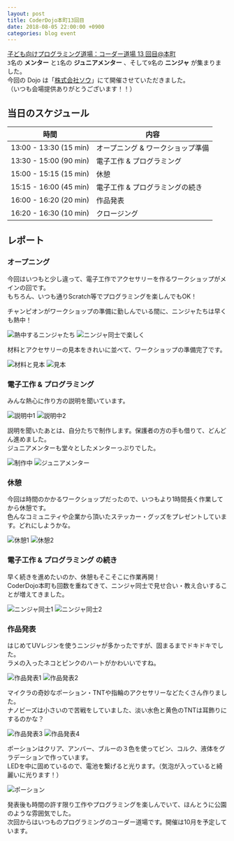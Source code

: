 ```yaml
---
layout: post
title: CoderDojo本町13回目
date: 2018-08-05 22:00:00 +0900
categories: blog event
---
```


[子ども向けプログラミング道場：コーダー道場 13 回目@本町](https://coderdojo-hommachi.doorkeeper.jp/events/77358)  
`3`名の **メンター** と`1`名の **ジュニアメンター** 、そして`9`名の **ニンジャ** が集まりました。  
今回の Dojo は「[株式会社ソウ](https://sou-co.jp/)」にて開催させていただきました。  
（いつも会場提供ありがとうございます！！）

## 当日のスケジュール

| 時間                   | 内容                 |
| ---------------------- | -------------------- |
| 13:00 - 13:30 (15 min) | オープニング & ワークショップ準備         |
| 13:30 - 15:00 (90 min) | 電子工作 & プログラミング       |
| 15:00 - 15:15 (15 min) | 休憩                 |
| 15:15 - 16:00 (45 min) | 電子工作 & プログラミングの続き |
| 16:00 - 16:20 (20 min) | 作品発表             |
| 16:20 - 16:30 (10 min) | クロージング         |

## レポート

### オープニング

今回はいつもと少し違って、電子工作でアクセサリーを作るワークショップがメインの回です。  
もちろん、いつも通りScratch等でプログラミングを楽しんでもOK！

チャンピオンがワークショップの準備に勤しんでいる間に、ニンジャたちは早くも熱中！

![熱中するニンジャたち](/assets/img/2018-08-05/IMG_8277.jpg)
![ニンジャ同士で楽しく](/assets/img/2018-08-05/IMG_8279.jpg)

材料とアクセサリーの見本をきれいに並べて、ワークショップの準備完了です。

![材料と見本](/assets/img/2018-08-05/IMG_8282.jpg)
![見本](/assets/img/2018-08-05/IMG_9453.jpg)


### 電子工作 & プログラミング

みんな熱心に作り方の説明を聞いています。

![説明中1](/assets/img/2018-08-05/IMG_8286.jpg)
![説明中2](/assets/img/2018-08-05/IMG_8289.jpg)

説明を聞いたあとは、自分たちで制作します。保護者の方の手も借りて、どんどん進めました。  
ジュニアメンターも堂々としたメンターっぷりでした。

![制作中](/assets/img/2018-08-05/IMG_8296.jpg)
![ジュニアメンター](/assets/img/2018-08-05/IMG_8298.jpg)


### 休憩 

今回は時間のかかるワークショップだったので、いつもより1時間長く作業してから休憩です。  
色んなコミュニティや企業から頂いたステッカー・グッズをプレゼントしています。どれにしようかな。

![休憩1](/assets/img/2018-08-05/IMG_9480.jpg)
![休憩2](/assets/img/2018-08-05/IMG_9481.jpg)


### 電子工作 & プログラミング の続き

早く続きを進めたいのか、休憩もそこそこに作業再開！  
CoderDojo本町も回数を重ねてきて、ニンジャ同士で見せ合い・教え合いすることが増えてきました。

![ニンジャ同士1](/assets/img/2018-08-05/IMG_9470.jpg)
![ニンジャ同士2](/assets/img/2018-08-05/IMG_8316.jpg)


### 作品発表

はじめてUVレジンを使うニンジャが多かったですが、固まるまでドキドキでした。  
ラメの入ったネコとピンクのハートがかわいいですね。

![作品発表1](/assets/img/2018-08-05/IMG_9483.jpg)
![作品発表2](/assets/img/2018-08-05/IMG_9482.jpg)

マイクラの奇妙なポーション・TNTや指輪のアクセサリーなどたくさん作りました。  
ナノビーズは小さいので苦戦をしていました、淡い水色と黄色のTNTは耳飾りにするのかな？  

![作品発表3](/assets/img/2018-08-05/IMG_9474.jpg)
![作品発表4](/assets/img/2018-08-05/IMG_8318.jpg)

ポーションはクリア、アンバー、ブルーの３色を使ってビン、コルク、液体をグラデーションで作っています。  
LEDを中に固めているので、電池を繋げると光ります。（気泡が入っていると綺麗いに光ります！）

![ポーション](/assets/img/2018-08-05/IMG_9589.jpg)

発表後も時間の許す限り工作やプログラミングを楽しんでいて、ほんとうに公園のような雰囲気でした。  
次回からはいつものプログラミングのコーダー道場です。開催は10月を予定しています。
